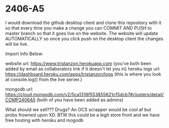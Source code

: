 # 2406-A5



I would download the github desktop client and clone this repository with it so that every time you make a change you can COMMIT AND PUSH to master branch so that it goes live on the website. The website will update AUTOMATICALLY so once you click push on the desktop client the changes will be live.


Import Info Below:

website url: https://www.tristanzon.herokuapp.com (you've both been added by email as collaborators lmk if it doesn't let you in)
heroku logs url: https://dashboard.heroku.com/apps/tristanzon/logs (this is where you look at console.log() from the live server.)

mongodb url: https://cloud.mongodb.com/v2/5ca1318f553855621cf5dcb7#clusters/detail/COMP2406A5 (both of you have been added as admins)


What should we sell??? Drugs? An OCS scrapper would be cool af but probs frowned upon XD. BTW this could be a legit store front and we have free hosting with heroku and mogodb
